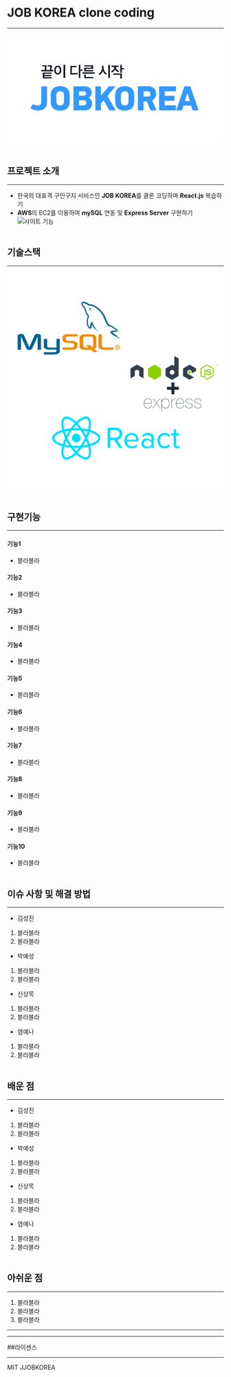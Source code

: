 # JOB KOREA clone coding

---

![잡코리아 메인](./jobkorealogo.gif)
<br>
<br>

## 프로젝트 소개

---

- 한국의 대표격 구인구지 서비스인 **JOB KOREA**를 클론 코딩하며 **React.js** 복습하기
- **AWS**의 EC2를 이용하여 **mySQL** 연동 및 **Express Server** 구현하기
  ![사이트 기능](./path)
  <br>
  <br>

## 기술스택

---

![stack](./mysql.png)
<br>
<br>

## 구현기능

---

#### 기능1

- 블라블라

#### 기능2

- 블라블라

#### 기능3

- 블라블라

#### 기능4

- 블라블라

#### 기능5

- 블라블라

#### 기능6

- 블라블라

#### 기능7

- 블라블라

#### 기능8

- 블라블라

#### 기능9

- 블라블라

#### 기능10

- 블라블라
  <br>
  <br>

## 이슈 사항 및 해결 방법

---

- 김성진

1. 블라블라
2. 블라블라
   <br>

- 박예성

1. 블라블라
2. 블라블라
   <br>

- 신상목

1. 블라블라
2. 블라블라
   <br>

- 염예나

1. 블라블라
2. 블라블라
   <br>
   <br>

## 배운 점

---

- 김성진

1. 블라블라
2. 블라블라
   <br>

- 박예성

1. 블라블라
2. 블라블라
   <br>

- 신상목

1. 블라블라
2. 블라블라
   <br>

- 염예나

1. 블라블라
2. 블라블라
   <br>
   <br>

## 아쉬운 점

---

1. 블라블라
2. 블라블라
3. 블라블라
   <br>

---

---

##라이센스

---

MIT JJOBKOREA
